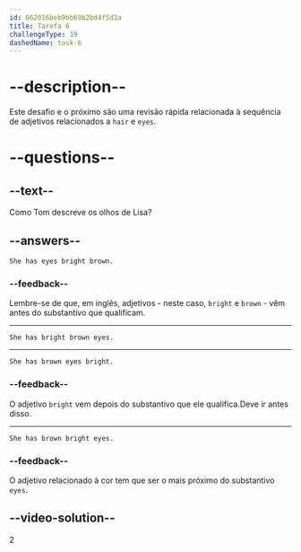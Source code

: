 ```yaml
---
id: 662016beb9bb69b2bd4f5d2a
title: Tarefa 6
challengeType: 19
dashedName: task-6
---
```


# --description--

Este desafio e o próximo são uma revisão rápida relacionada à sequência de adjetivos relacionados a `hair` e `eyes`.

# --questions--

## --text--

Como Tom descreve os olhos de Lisa?

## --answers--

`She has eyes bright brown.`

### --feedback--

Lembre-se de que, em inglês, adjetivos - neste caso, `bright` e `brown` - vêm antes do substantivo que qualificam.

---

`She has bright brown eyes.`

---

`She has brown eyes bright.`

### --feedback--

O adjetivo `bright` vem depois do substantivo que ele qualifica.Deve ir antes disso.

---

`She has brown bright eyes.`

### --feedback--

O adjetivo relacionado à cor tem que ser o mais próximo do substantivo `eyes`.

## --video-solution--

2
